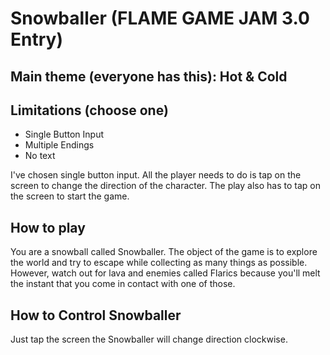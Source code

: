 # Snowballer (FLAME GAME JAM 3.0 Entry)

## Main theme (everyone has this): Hot & Cold

## Limitations (choose one)

- Single Button Input
- Multiple Endings
- No text

I've chosen single button input. All the player needs to do is tap on the screen to change the direction of the character. The play also has to tap on the screen to start the game.

## How to play

You are a snowball called Snowballer. The object of the game is to explore the world and try to escape while collecting as many things as possible. However, watch out for lava and enemies called Flarics because you'll melt the instant that you come in contact with one of those.

## How to Control Snowballer

Just tap the screen the Snowballer will change direction clockwise.
